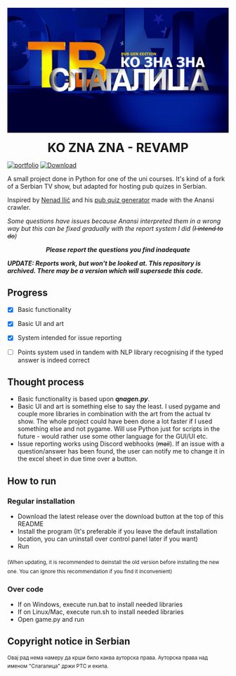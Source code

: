 <p align="center">
  <img src="https://raw.githubusercontent.com/matijakljajic/koznaznarevamp/main/resources/main/main.png" alt="logo">
  <h1 align="center" style="margin: 0 auto 0 auto;">KO ZNA ZNA - REVAMP</h1>
  </p>

[![portfolio](https://img.shields.io/badge/portfolio-2ea44f?style=for-the-badge)](https://matijakljajic.github.io/) [![Download](https://img.shields.io/badge/Download-2ea44f?style=for-the-badge)](https://github.com/matijakljajic/koznaznarevamp/releases/download/v1.0.3/KOZNAZNA103.exe)

A small project done in Python for one of the uni courses. 
It's kind of a fork of a Serbian TV show, but adapted for hosting pub quizes in Serbian.

Inspired by [Nenad Ilić](https://github.com/ilic5000) and his [pub quiz generator](https://github.com/ilic5000/pabkvizgenerator) made with the Anansi crawler.

*Some questions have issues because Anansi interpreted them in a wrong way but this can be fixed gradually with the report system I did (~~I intend to do~~)*

<p align="center">
<b><i>Please report the questions you find inadequate</i></b>
</p>

***UPDATE: Reports work, but won't be looked at. This repository is archived. There may be a version which will supersede this code.***

## Progress

- [x] Basic functionality
- [x] Basic UI and art
- [x] System intended for issue reporting
- [ ] Points system used in tandem with NLP library recognising if the typed answer is indeed correct


## Thought process

- Basic functionality is based upon ***qnagen.py***.
- Basic UI and art is something else to say the least. I used pygame and couple more libraries in combination with the art from the actual tv show. The whole project could have been done a lot faster if I used something else and not pygame. Will use Python just for scripts in the future - would rather use some other language for the GUI/UI etc.
- Issue reporting works using Discord webhooks (~~mail~~). If an issue with a question/answer has been found, the user can notify me to change it in the excel sheet in due time over a button.


## How to run

### Regular installation

- Download the latest release over the download button at the top of this README
- Install the program (It's preferable if you leave the default installation location, you can uninstall over control panel later if you want)
- Run

<sub>(When updating, it is recommended to deinstall the old version before installing the new one. You can ignore this  recommendation if you find it inconvenient)</sub>

### Over code

- If on Windows, execute run.bat to install needed libraries
- If on Linux/Mac, execute run.sh to install needed libraries
- Open game.py and run


## Copyright notice in Serbian
<sup>Овај рад нема намеру да крши било каква ауторска права. Ауторска права над именом "Слагалица" држи РТС и екипа.</sup>
